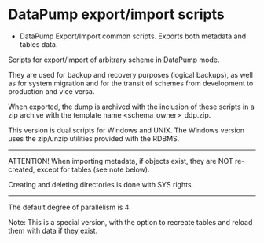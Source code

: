 # DataPump export/import scripts

* DataPump Export/Import common scripts. Exports both metadata and tables data.

Scripts for export/import of arbitrary scheme in DataPump mode.

They are used for backup and recovery purposes (logical backups), as well as for system migration and for the transit of schemes from development to production and vice versa.

When exported, the dump is archived with the inclusion of these scripts in a zip archive with the template name <schema_owner>_ddp.zip.

This version is dual scripts for Windows and UNIX. The Windows version uses the zip/unzip utilities provided with the RDBMS.
___
ATTENTION! When importing metadata, if objects exist, they are NOT re-created, except for tables (see note below).

Creating and deleting directories is done with SYS rights.
___
The default degree of parallelism is 4.

Note: This is a special version, with the option to recreate tables and reload them with data if they exist.